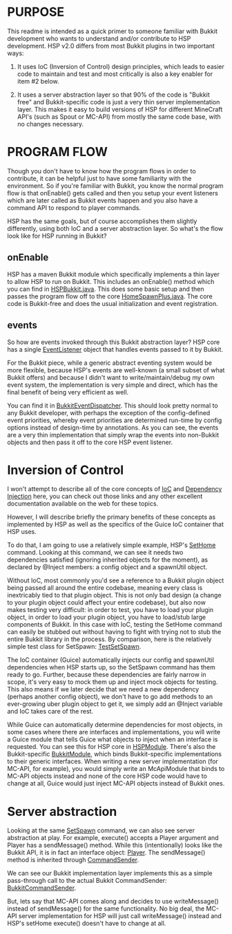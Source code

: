 PURPOSE
=======
This readme is intended as a quick primer to someone familiar with Bukkit development who wants to understand and/or contribute to HSP development. HSP v2.0 differs from most Bukkit plugins in two important ways:

1. It uses IoC (Inversion of Control) design principles, which leads to easier code to maintain and test and most critically is also a key enabler for item #2 below.

2. It uses a server abstraction layer so that 90% of the code is "Bukkit free" and Bukkit-specific code is just a very thin server implementation layer. This makes it easy to build versions of HSP for different MineCraft API's (such as Spout or MC-API) from mostly the same code base, with no changes necessary.

PROGRAM FLOW
============
Though you don't have to know how the program flows in order to contribute, it can be helpful just to have some familiarity with the environment. So if you're familiar with Bukkit, you know the normal program flow is that onEnable() gets called and then you setup your event listeners which are later called as Bukkit events happen and you also have a command API to respond to player commands.

HSP has the same goals, but of course accomplishes them slightly differently, using both IoC and a server abstraction layer. So what's the flow look like for HSP running in Bukkit?


onEnable
--------
HSP has a maven Bukkit module which specifically implements a thin layer to allow HSP to run on Bukkit. This includes an onEnable() method which you can find in [HSPBukkit.java](https://github.com/andune/HomeSpawnPlus/blob/Modules/bukkit/src/main/java/com/andune/minecraft/hsp/server/bukkit/HSPBukkit.java#L58). This does some basic setup and then passes the program flow off to the core [HomeSpawnPlus.java](https://github.com/andune/HomeSpawnPlus/blob/Modules/core/src/main/java/com/andune/minecraft/hsp/HomeSpawnPlus.java#L66). The core code is Bukkit-free and does the usual initialization and event registration.

events
------
So how are events invoked through this Bukkit abstraction layer? HSP core has a single [EventListener](https://github.com/andune/HomeSpawnPlus/blob/Modules/core/src/main/java/com/andune/minecraft/hsp/EventListener.java#L70) object that handles events passed to it by Bukkit.

For the Bukkit piece, while a generic abstract eventing system would be more flexible, because HSP's events are well-known (a small subset of what Bukkit offers) and because I didn't want to write/maintain/debug my own event system, the implementation is very simple and direct, which has the final benefit of being very efficient as well.

You can find it in [BukkitEventDispatcher](https://github.com/andune/HomeSpawnPlus/blob/Modules/bukkit/src/main/java/com/andune/minecraft/hsp/server/bukkit/BukkitEventDispatcher.java#L62). This should look pretty normal to any Bukkit developer, with perhaps the exception of the config-defined event priorities, whereby event priorities are determined run-time by config options instead of design-time by annotations. As you can see, the events are a very thin implementation that simply wrap the events into non-Bukkit objects and then pass it off to the core HSP event listener.

Inversion of Control
====================
I won't attempt to describe all of the core concepts of [IoC](http://en.wikipedia.org/wiki/Inversion_of_control) and [Dependency Injection](http://en.wikipedia.org/wiki/Dependency_injection) here, you can check out those links and any other excellent documentation available on the web for these topics.

However, I will describe briefly the primary benefits of these concepts as implemented by HSP as well as the specifics of the Guice IoC container that HSP uses.

To do that, I am going to use a relatively simple example, HSP's [SetHome](https://github.com/andune/HomeSpawnPlus/blob/Modules/core/src/main/java/com/andune/minecraft/hsp/commands/SetSpawn.java) command. Looking at this command, we can see it needs two dependencies satisfied (ignoring inherited objects for the moment), as declared by @Inject members: a config object and a spawnUtil object.

Without IoC, most commonly you'd see a reference to a Bukkit plugin object being passed all around the entire codebase, meaning every class is inextricably tied to that plugin object. This is not only bad design (a change to your plugin object could affect your entire codebase), but also now makes testing very difficult: in order to test, you have to load your plugin object, in order to load your plugin object, you have to load/stub large components of Bukkit. In this case with IoC, testing the SetHome command can easily be stubbed out without having to fight with trying not to stub the entire Bukkit library in the process. By comparison, here is the relatively simple test class for SetSpawn: [TestSetSpawn](https://github.com/andune/HomeSpawnPlus/blob/Modules/core/src/test/java/com/andune/minecraft/hsp/commands/TestSetSpawn.java).

The IoC container (Guice) automatically injects our config and spawnUtil dependencies when HSP starts up, so the SetSpawn command has them ready to go. Further, because these dependencies are fairly narrow in scope, it's very easy to mock them up and inject mock objects for testing. This also means if we later decide that we need a new dependency (perhaps another config object), we don't have to go add methods to an ever-growing uber plugin object to get it, we simply add an @Inject variable and IoC takes care of the rest.

While Guice can automatically determine dependencies for most objects, in some cases where there are interfaces and implementations, you will write a Guice module that tells Guice what objects to inject when an interface is requested. You can see this for HSP core in [HSPModule](https://github.com/andune/HomeSpawnPlus/blob/Modules/core/src/main/java/com/andune/minecraft/hsp/guice/HSPModule.java). There's also the Bukkit-specific [BukkitModule](https://github.com/andune/HomeSpawnPlus/blob/Modules/bukkit/src/main/java/com/andune/minecraft/hsp/guice/BukkitModule.java), which binds Bukkit-specific implementations to their generic interfaces. When writing a new server implementation (for MC-API, for example), you would simply write an McApiModule that binds to MC-API objects instead and none of the core HSP code would have to change at all, Guice would just inject MC-API objects instead of Bukkit ones.

Server abstraction
==================
Looking at the same [SetSpawn](https://github.com/andune/HomeSpawnPlus/blob/Modules/core/src/main/java/com/andune/minecraft/hsp/commands/SetSpawn.java) command, we can also see server abstraction at play. For example, execute() accepts a Player argument and Player has a sendMessage() method. While this (intentionally) looks like the Bukkit API, it is in fact an interface object: [Player](https://github.com/andune/anduneCommonLib/blob/master/src/main/java/com/andune/minecraft/commonlib/server/api/Player.java). The sendMessage() method is inherited through [CommandSender](https://github.com/andune/anduneCommonLib/blob/master/src/main/java/com/andune/minecraft/commonlib/server/api/CommandSender.java).

We can see our Bukkit implementation layer implements this as a simple pass-through call to the actual Bukkit CommandSender: [BukkitCommandSender](https://github.com/andune/anduneCommonBukkitLib/blob/master/src/main/java/com/andune/minecraft/commonlib/server/bukkit/BukkitCommandSender.java#L46).

But, lets say that MC-API comes along and decides to use writeMessage() instead of sendMessage() for the same functionality. No big deal, the MC-API server implementation for HSP will just call writeMessage() instead and HSP's setHome execute() doesn't have to change at all.
